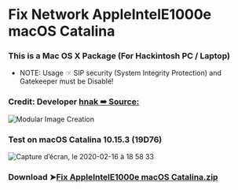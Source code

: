 # Fix Network AppleIntelE1000e macOS Catalina

### This is a Mac OS X Package (For Hackintosh PC / Laptop)
- NOTE: Usage ☞ SIP security (System Integrity Protection) and Gatekeeper must be Disable!

### Credit: Developer [hnak ➠ Source:](https://sourceforge.net/projects/osx86drivers/)

![Modular Image Creation](https://user-images.githubusercontent.com/6248794/74613582-b7363900-50dd-11ea-9105-72694a5faea9.png)

### Test on macOS Catalina 10.15.3 (19D76)
![Capture d’écran, le 2020-02-16 à 18 58 33](https://user-images.githubusercontent.com/6248794/74615517-9971cf80-50ef-11ea-8c8b-97dd6efd9a5b.png)


### Download ➤[Fix AppleIntelE1000e macOS Catalina.zip](https://raw.githubusercontent.com/chris1111/Fix-AppleIntelE1000e-macOS-Catalina/master/Fix%20AppleIntelE1000e%20macOS%20Catalina.zip)

